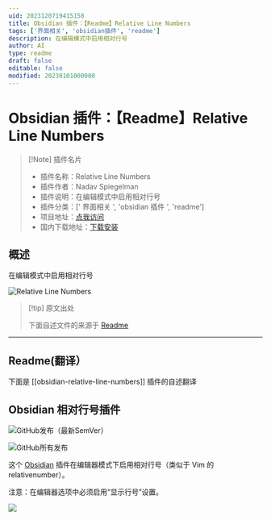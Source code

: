 ```yaml
---
uid: 2023120719415158
title: Obsidian 插件：【Readme】Relative Line Numbers
tags: ['界面相关', 'obsidian插件', 'readme']
description: 在编辑模式中启用相对行号
author: AI
type: readme
draft: false
editable: false
modified: 20230101000000
---
```


# Obsidian 插件：【Readme】Relative Line Numbers

> [!Note] 插件名片
> - 插件名称：Relative Line Numbers
> - 插件作者：Nadav Spiegelman
> - 插件说明：在编辑模式中启用相对行号
> - 插件分类：[' 界面相关 ', 'obsidian 插件 ', 'readme']
> - 项目地址：[点我访问](https://github.com/nadavspi/obsidian-relative-line-numbers)
> - 国内下载地址：[下载安装](https://pkmer.cn/products/plugin/pluginMarket/?obsidian-relative-line-numbers)

## 概述

在编辑模式中启用相对行号

![Relative Line Numbers](https://cdn.pkmer.cn/covers/obsidian-relative-line-numbers.gif)

> [!tip] 原文出处
>
>下面自述文件的来源于 [Readme](https://ghproxy.net/https://raw.githubusercontent.com/nadavspi/obsidian-relative-line-numbers/main/README.md)
>

---

## Readme(翻译）

下面是 [[obsidian-relative-line-numbers]] 插件的自述翻译

## Obsidian 相对行号插件

![GitHub发布（最新SemVer）](https://img.shields.io/github/v/release/nadavspi/obsidian-relative-line-numbers?style=for-the-badge)

![GitHub所有发布](https://img.shields.io/github/downloads/nadavspi/obsidian-relative-line-numbers/total?style=for-the-badge)

这个 [Obsidian](https://obsidian.md/) 插件在编辑器模式下启用相对行号（类似于 Vim 的 relativenumber）。

注意：在编辑器选项中必须启用“显示行号”设置。

![](https://cdn.pkmer.cn/covers/obsidian-relative-line-numbers_2_0.gif)
